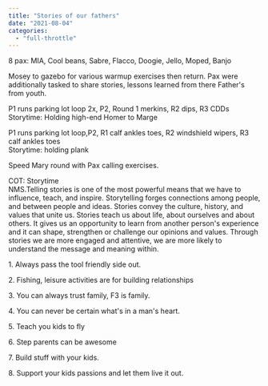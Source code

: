 ```yaml
---
title: "Stories of our fathers"
date: "2021-08-04"
categories: 
  - "full-throttle"
---
```


8 pax: MIA, Cool beans, Sabre, Flacco, Doogie, Jello, Moped, Banjo

Mosey to gazebo for various warmup exercises then return. Pax were additionally tasked to share stories, lessons learned from there Father's from youth.

P1 runs parking lot loop 2x, P2, Round 1 merkins, R2 dips, R3 CDDs  
Storytime: Holding high-end Homer to Marge

P1 runs parking lot loop,P2, R1 calf ankles toes, R2 windshield wipers, R3 calf ankles toes  
Storytime: holding plank

  
Speed Mary round with Pax calling exercises.

COT: Storytime  
NMS.Telling stories is one of the most powerful means that we have to influence, teach, and inspire. Storytelling forges connections among people, and between people and ideas. Stories convey the culture, history, and values that unite us. Stories teach us about life, about ourselves and about others. It gives us an opportunity to learn from another person's experience and it can shape, strengthen or challenge our opinions and values. Through stories we are more engaged and attentive, we are more likely to understand the message and meaning within.

1\. Always pass the tool friendly side out.

2\. Fishing, leisure activities are for building relationships

3\. You can always trust family, F3 is family.

4\. You can never be certain what's in a man's heart.

5\. Teach you kids to fly

6\. Step parents can be awesome

7\. Build stuff with your kids.

8\. Support your kids passions and let them live it out.
